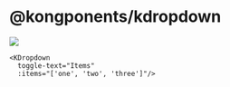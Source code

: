 # @kongponents/kdropdown

[![](https://img.shields.io/npm/v/@kongponents/kdropdown.svg?style=flat-square)](https://www.npmjs.com/package/@kongponents/kdropdown)

```vue
<KDropdown
  toggle-text="Items"
  :items="['one', 'two', 'three']"/>
```
